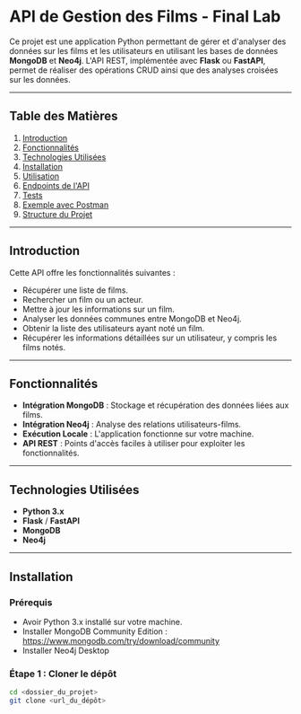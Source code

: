 # API de Gestion des Films - Final Lab

Ce projet est une application Python permettant de gérer et d'analyser des données sur les films et les utilisateurs en utilisant les bases de données **MongoDB** et **Neo4j**. L'API REST, implémentée avec **Flask** ou **FastAPI**, permet de réaliser des opérations CRUD ainsi que des analyses croisées sur les données.

---

## Table des Matières

1. [Introduction](#introduction)
2. [Fonctionnalités](#fonctionnalités)
3. [Technologies Utilisées](#technologies-utilisées)
4. [Installation](#installation)
5. [Utilisation](#utilisation)
6. [Endpoints de l'API](#endpoints-de-lapi)
7. [Tests](#tests)
8. [Exemple avec Postman](#exemple-avec-postman)
9. [Structure du Projet](#structure-du-projet)

---

## Introduction

Cette API offre les fonctionnalités suivantes :
- Récupérer une liste de films.
- Rechercher un film ou un acteur.
- Mettre à jour les informations sur un film.
- Analyser les données communes entre MongoDB et Neo4j.
- Obtenir la liste des utilisateurs ayant noté un film.
- Récupérer les informations détaillées sur un utilisateur, y compris les films notés.

---

## Fonctionnalités

- **Intégration MongoDB** : Stockage et récupération des données liées aux films.
- **Intégration Neo4j** : Analyse des relations utilisateurs-films.
- **Exécution Locale** : L'application fonctionne sur votre machine.
- **API REST** : Points d'accès faciles à utiliser pour exploiter les fonctionnalités.

---

## Technologies Utilisées

- **Python 3.x**
- **Flask** / **FastAPI**
- **MongoDB**
- **Neo4j**
---

## Installation

### Prérequis

- Avoir Python 3.x installé sur votre machine.
- Installer MongoDB Community Edition : https://www.mongodb.com/try/download/community
- Installer Neo4j Desktop

### Étape 1 : Cloner le dépôt

```bash
cd <dossier_du_projet>
git clone <url_du_dépôt>


